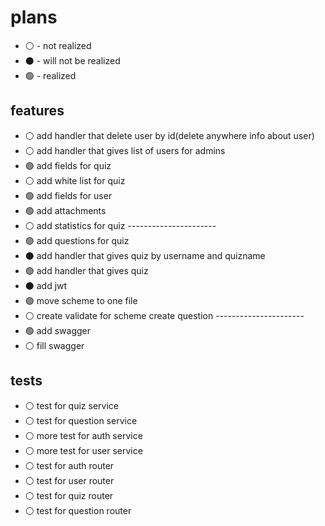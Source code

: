 # plans
- ⚪ - not realized
- ⚫ - will not be realized
- 🟢 - realized
## features

- ⚪ add handler that delete user by id(delete anywhere info about user)
- ⚪ add handler that gives list of users for admins
- 🟢 add fields for quiz
- ⚪ add white list for quiz
- 🟢 add fields for user
- 🟢 add attachments
- ⚪ add statistics for quiz ----------------------
- 🟢 add questions for quiz 
- ⚫ add handler that gives quiz by username and quizname
- 🟢 add handler that gives quiz
- ⚫ add jwt
- 🟢 move scheme to one file
- ⚪ create validate for scheme create question ----------------------
- 🟢 add swagger
- ⚪ fill swagger

## tests

- ⚪ test for quiz service
- ⚪ test for question service
- ⚪ more test for auth service
- ⚪ more test for user service
- ⚪ test for auth router
- ⚪ test for user router
- ⚪ test for quiz router
- ⚪ test for question router
